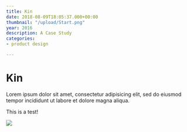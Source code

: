 ```yaml
---
title: Kin
date: 2018-08-09T18:05:37.000+00:00
thumbnail: "/upload/Start.png"
year: 2016
description: A Case Study
categories:
- product design

---
```

# Kin

Lorem ipsum dolor sit amet, consectetur adipisicing elit, sed do eiusmod tempor incididunt ut labore et dolore magna aliqua.

This is a test!

![](/upload/Start.png)